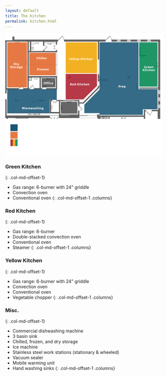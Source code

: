 ```yaml
---
layout: default
title: The Kitchen
permalink: kitchen.html
---
```


<div class="row"><div class="col-md-offset-2 col-md-8"><img src="images/map.png" alt="Kitchen Layout" class="img-responsive" /></div></div>

### Green Kitchen ###
{: .col-md-offset-1}

- Gas range: 6-burner with 24" griddle
- Convection oven
- Conventional oven
{: .col-md-offset-1 .columns}

### Red Kitchen ###
{: .col-md-offset-1}

- Gas range: 6-burner
- Double-stacked convection oven
- Conventional oven
- Steamer
{: .col-md-offset-1 .columns}

### Yellow Kitchen ###
{: .col-md-offset-1}

- Gas range: 6-burner with 24" griddle
- Convection oven
- Conventional oven
- Vegetable chopper
{: .col-md-offset-1 .columns}

### Misc. ###
{: .col-md-offset-1}

- Commercial dishwashing machine
- 3 basin sink
- Chilled, frozen, and dry storage
- Ice machine
- Stainless steel work stations (stationary & wheeled)
- Vacuum sealer
- Mobile warming unit
- Hand washing sinks
{: .col-md-offset-1 .columns}